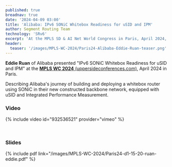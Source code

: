 ```yaml
---
published: true
breadnav: true
date: '2024-04-09 03:00'
title: 'Alibaba: IPv6 SONiC Whitebox Readiness for uSID and IPM'
author: Segment Routing Team
technology: 'SRv6'
excerpt: 'At the MPLS SD & AI Net World Congress in Paris, April 2024, Eddie Ruan, Alibaba, presented "IPv6 SONiC Whitebox Readiness for uSID and IPM." Building and deploying a whitebox router using SONiC in their new backbone network.'
header:
  teaser: '/images/MPLS-WC-2024/Paris24-Alibaba-Eddie-Ruan-teaser.png'
---
```

**Eddie Ruan** of Alibaba presented "IPv6 SONiC Whitebox Readiness for uSID and IPM" at the [**MPLS WC 2024** (uppersideconferences.com)](https://www.uppersideconferences.com/mpls-sdn-nfv/mplswc_2024_agenda_day_1.html), April 2024 in Paris.

Describing Alibaba's journey of building and deploying a whitebox router using SONiC in their new constructed backbone network, equipped with uSID and Integrated Performance Measurement.

### Video

{% include video id="932536521" provider="vimeo" %}

&nbsp;

### Slides

{% include pdf link="/images/MPLS-WC-2024/Paris24-d1-15-20-ruan-eddie.pdf" %}

